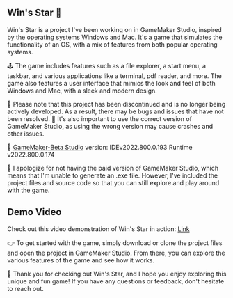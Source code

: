 ## Win's Star 🚀

Win's Star is a project I've been working on in GameMaker Studio, inspired by the operating systems Windows and Mac. It's a game that simulates the functionality of an OS, with a mix of features from both popular operating systems.

🕹️ The game includes features such as a file explorer, a start menu, a taskbar, and various applications like a terminal, pdf reader, and more. The game also features a user interface that mimics the look and feel of both Windows and Mac, with a sleek and modern design.

🚨 Please note that this project has been discontinued and is no longer being actively developed. As a result, there may be bugs and issues that have not been resolved. 🐛 It's also important to use the correct version of GameMaker Studio, as using the wrong version may cause crashes and other issues.

🔧 [GameMaker-Beta Studio](https://gamemaker.io/en/download) version: IDEv2022.800.0.193 Runtime v2022.800.0.174

🙏 I apologize for not having the paid version of GameMaker Studio, which means that I'm unable to generate an .exe file. However, I've included the project files and source code so that you can still explore and play around with the game.

## Demo Video

Check out this video demonstration of Win's Star in action: [Link](https://drive.google.com/file/d/1RO_X2mViQNe2f5KMS2pgWd7K8iU9_uxK/view?usp=share_link)

👉 To get started with the game, simply download or clone the project files and open the project in GameMaker Studio. From there, you can explore the various features of the game and see how it works.

🎉 Thank you for checking out Win's Star, and I hope you enjoy exploring this unique and fun game! If you have any questions or feedback, don't hesitate to reach out.
